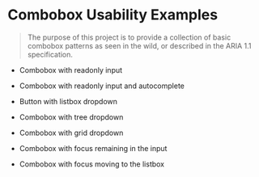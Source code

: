# Combobox Usability Examples

> The purpose of this project is to provide a collection of basic combobox patterns as seen in the wild, or described in the ARIA 1.1 specification.

- Combobox with readonly input
- Combobox with readonly input and autocomplete
- Button with listbox dropdown

- Combobox with tree dropdown
- Combobox with grid dropdown

- Combobox with focus remaining in the input
- Combobox with focus moving to the listbox